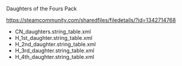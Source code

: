 Daughters of the Fours Pack 

https://steamcommunity.com/sharedfiles/filedetails/?id=1342714768 


- CN_daughters.string_table.xml
- H_1st_daughter.string_table.xml
- H_2nd_daughter.string_table.xml
- H_3rd_daughter.string_table.xml
- H_4th_daughter.string_table.xml
